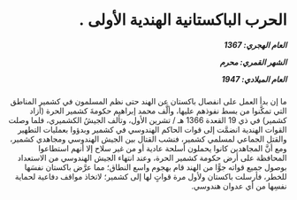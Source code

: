 <h1 dir="rtl">الحرب الباكستانية الهندية الأولى  .</h1>

<h5 dir="rtl">العام الهجري:  1367

الشهر القمري: محرم

العام الميلادي: 1947</h5>

<p dir="rtl">ما إن بدأ العمل على انفصال باكستان عن الهند حتى نظم المسلمون في كشمير المناطق التي تمكَّنوا من بسط نفوذهم عليها، وألَّف محمد إبراهيم حكومةَ كشمير الحرة (أزاد كشمير) في ذي 19 القعدة 1366 هـ / تشرين الأول، وتألف الجيشُ الكشميري، فلما وصلت القوات الهندية انضمَّت إلى قوات الحاكم الهندوسي في كشمير وبدؤوا بعمليات التطهير والقتل الجماعي لمسلمي كشمير، فنشب القتال بين الجيش الهندوسي ومجاهدي كشمير، ومع أنَّ المجاهدين كانوا يحملون أسلحة عادية أو من غير سلاح إلا أنهم استطاعوا المحافظة على أرض حكومة كشمير الحرة، وعند انتهاء الجيش الهندوسي من الاستعداد بوصول جميع قواته جوًّا من الهند قام بهجوم واسع النطاق؛ مما عرَّض باكستان نفسَها للخطر، فأرسلت باكستان ولأول مرة قواتٍ لها إلى كشمير؛ لاتخاذ مواقف دفاعية لحماية نفسِها من أي عدوان هندوسي.</p></br>
